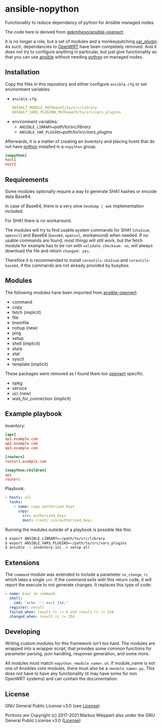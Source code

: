 # ansible-nopython

Functionality to reduce dependancy of python for Ansible managed nodes

The code here is derived from [gekmihesg/ansible-openwrt][ao].

It is no longer a role, but a set of modules and a monkeypatching
[var_plugin][avp].  As such, dependancies to [OpenWRT][ow]
have been completely removed.  And it does not try to configure
anything in particular, but just give functionality so that
you can use [ansible][aa] without needing [python][py] on
managed nodes.

## Installation

Copy the files in this repository and either configure `ansible.cfg`
or set environment variables:

- `ansible.cfg`:
  ```yaml
  DEFAULT_MODULE_PATH=path/to/src/library
  DEFAULT_VARS_PLUGINN_PATH=path/to/src/vars_plugins
  ```
- environment variables:
  - `ANSIBLE_LIBRARY=`_path/to/src/library_
  - `ANSIBLE_VAR_PLUGINS=`_path/to/src/vars_plugins_


Afterwards, it is a matter of creating an inventory and placing
hosts that do not have [python][py] installed in a `nopython`
group.

```ini
[nopython]
host1
host2
```

## Requirements

Some modules optionally require a way to generate SHA1 hashes or
encode data Base64.

In case of Base64, there is a very slow `hexdump | awk` implementation
included.

For SHA1 there is no workaround.

The modules will try to find usable system commands for SHA1
(`sha1sum`, `openssl`) and Base64 (`base64`, `openssl`, workaround)
when needed. If no usable commands are found, most things will still
work, but the fetch module for example has to be run with
`validate_checksum: no`, will always download the file and return
`changed: yes`.

Therefore it is recommended to install `coreutils-sha1sum` and
`coreutils-base64`, if the commands are not already provided by
busybox.

## Modules

The following modules have been imported from [ansible-openwrt][ao]:

 * command
 * copy
 * fetch (implicit)
 * file
 * lineinfile
 * nohup (new)
 * ping
 * setup
 * shell (implicit)
 * slurp
 * stat
 * sysctl
 * template (implicit)

These packages were removed as I found them too [openwrt][ow]
specific.

 * opkg
 * service
 * uci (new)
 * wait\_for\_connection (implicit)

## Example playbook

Inventory:

```ini
[aps]
ap1.example.com
ap2.example.com
ap3.example.com

[routers]
router1.example.com

[nopython:children]
aps
routers
```

Playbook:

```yaml
- hosts: all
  tasks:
    - name: copy authorized keys
      copy:
        src: authorized_keys
        dest: /root/.ssh/authorized_keys
```

Running the modules outside of a playbook is possible like this:

```bash
$ export ANSIBLE_LIBRARY=~/path/to/src/library
$ export ANSIBLE_VARS_PLUGINS=~/path/to/src/vars_plugins
$ ansible -i inventory.ini -m setup all
```

## Extensions

The `command` module was extended to include a parameter
`no_change_rc` which tales a single `int`.  If the command
exits with this return code, it will report the execute to
not generate changes.  It replaces this type of code:

```yaml
- name: Exec sh command
  shell:
    cmd: "echo ''; exit 254;"
  register: result
  failed_when: result.rc != 0 and result.rc != 254
  changed_when: result.rc != 254
```

## Developing

Writing custom modules for this framework isn't too hard.
The modules are wrapped into a wrapper script, that provides
some common functions for parameter parsing, json handling, response
generation, and some more.

All modules must match `nopython_<module_name>.sh`. If module\_name
is not one of Ansibles core modules, there must also be a
`<module_name>.py`. This does not have to have any functionality
(it may have some for non OpenWRT systems) and can contain the
documentation.

## License

GNU General Public License v3.0 (see [License][gpl])

Portions are Copyright (c) 2017-2021 Markus Weippert also under
the GNU General Public License v3.0 ([License][gpl])

  [gpl]: https://www.gnu.org/licenses/gpl-3.0.txt
  [ao]: https://github.com/gekmihesg/ansible-openwrt
  [avp]: https://docs.ansible.com/ansible/latest/plugins/vars.html
  [ow]: https://openwrt.org/
  [aa]: https://www.ansible.com/
  [py]: https://www.python.org/
